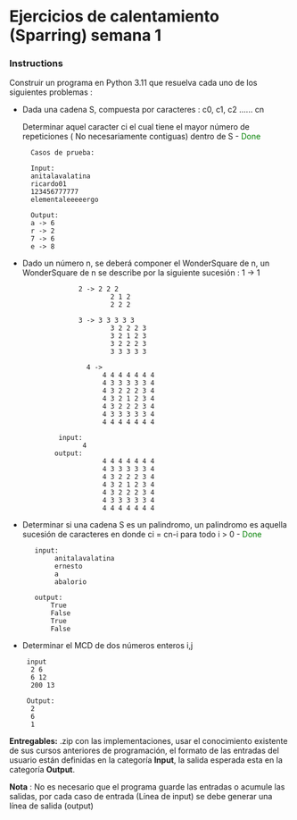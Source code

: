 # Ejercicios de calentamiento (Sparring) semana 1

### Instructions
Construir un programa en Python 3.11 que resuelva cada uno de los siguientes problemas : 
- Dada una cadena S, compuesta por caracteres :
                  c0, c1, c2 ...... cn
    
    
    Determinar aquel caracter ci el cual tiene el mayor número de repeticiones ( No necesariamente contiguas) dentro de S - <span style="color:green;">Done</span>

        Casos de prueba: 
      
        Input:
        anitalavalatina
        ricardo01
        123456777777
        elementaleeeeergo
       
        Output: 
        a -> 6
        r -> 2
        7 -> 6
        e -> 8

- Dado un número n, se deberá componer el WonderSquare de n, un WonderSquare de n se describe por la siguiente sucesión : 
                    1 -> 1

                    2 -> 2 2 2
                            2 1 2
                            2 2 2

                    3 -> 3 3 3 3 3 
                            3 2 2 2 3
                            3 2 1 2 3 
                            3 2 2 2 3
                            3 3 3 3 3

                      4 -> 
                          4 4 4 4 4 4 4
                          4 3 3 3 3 3 4
                          4 3 2 2 2 3 4
                          4 3 2 1 2 3 4
                          4 3 2 2 2 3 4
                          4 3 3 3 3 3 4
                          4 4 4 4 4 4 4
                
               input: 
                     4
              output: 
                          4 4 4 4 4 4 4
                          4 3 3 3 3 3 4
                          4 3 2 2 2 3 4
                          4 3 2 1 2 3 4
                          4 3 2 2 2 3 4
                          4 3 3 3 3 3 4
                          4 4 4 4 4 4 4

- Determinar si una cadena S es un palindromo, un palindromo es aquella sucesión de caracteres en donde ci = cn-i para todo i > 0 - <span style="color:green;">Done</span>

         input: 
              anitalavalatina
              ernesto
              a
              abalorio 
         
         output: 
             True
             False
             True
             False
- Determinar el MCD de dos números enteros i,j

       input
        2 6
        6 12
        200 13
       
       Output: 
        2
        6
        1

**Entregables:** .zip con las implementaciones, usar el conocimiento existente de sus cursos anteriores de programación, el formato de las entradas del usuario están definidas en la categoría **Input**, la salida esperada esta en la categoría **Output**. 

**Nota** : No es necesario que el programa guarde las entradas o acumule las salidas, por cada caso de entrada (Línea de input) se debe generar una línea de salida (output)